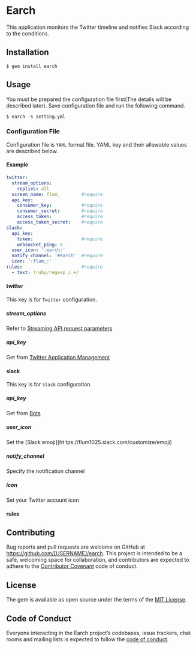 # Earch

This application monitors the Twitter timeline and notifies Slack according to the conditions.

## Installation

    $ gem install earch

## Usage

You must be prepared the configuration file first(The details will be described later). Save configuration file and run the following command.

    $ earch -s setting.yml

### Configuration File

Configuration file is `YAML` format file. YAML key and their allowable values are described below.

#### Example

```yaml
twitter:
  stream_options:
    replies: all
  screen_name: flum_        #require
  api_key:
    consumer_key:           #require
    consumer_secret:        #require
    access_token:           #require
    access_token_secret:    #require
slack:
  api_key:
    token:                  #require
    websocket_ping: 5
  user_icon: ':earch:'
  notify_channel: '#earch'  #require
  icon: ':flum_:'
rules:                      #require
  - text: !ruby/regexp /.+/
```

#### twitter

This key is for `Twitter` configuration.

##### stream_options

Refer to [Streaming API request parameters](https://dev.twitter.com/streaming/overview/request-parameters)
##### api_key

Get from [Twitter Application Management](https://apps.twitter.com/)

#### slack

This key is for `Slack` configuration.

##### api_key

Get from [Bots](https://your-team.slack.com/apps/manage/custom-integrations)

##### user_icon

Set the [Slack emoji](ht  tps://flum1025.slack.com/customize/emoji)

##### notify_channel

Specify the notification channel

##### icon

Set your Twitter account icon

#### rules

## Contributing

Bug reports and pull requests are welcome on GitHub at https://github.com/[USERNAME]/earch. This project is intended to be a safe, welcoming space for collaboration, and contributors are expected to adhere to the [Contributor Covenant](http://contributor-covenant.org) code of conduct.

## License

The gem is available as open source under the terms of the [MIT License](http://opensource.org/licenses/MIT).

## Code of Conduct

Everyone interacting in the Earch project’s codebases, issue trackers, chat rooms and mailing lists is expected to follow the [code of conduct](https://github.com/[USERNAME]/earch/blob/master/CODE_OF_CONDUCT.md).
